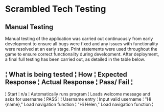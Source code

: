 # Scrambled Tech Testing

## Manual Testing
Manual testing of the application was carried out continuously from early development to ensure all bugs were fixed and any issues with functionality were resolved at an early stage. Print statements were used throughout the game to ensure correct functionality during development. After deployment, a final full testing has been carried out, as detailed in the table below. 

¦ What is being tested ¦ How ¦ Expected Response ¦ Actual Response ¦ Pass/ Fail ¦
-----------------------------------------------------------------------------------------------
¦ Start ¦ n/a ¦ Automatically runs program ¦ Loads welcome message and asks for username ¦ PASS ¦ 
¦ Username entry ¦ Input valid username ¦ "Hi {name}," Load navigation function ¦ "Hi Helen," Load navigation function ¦

